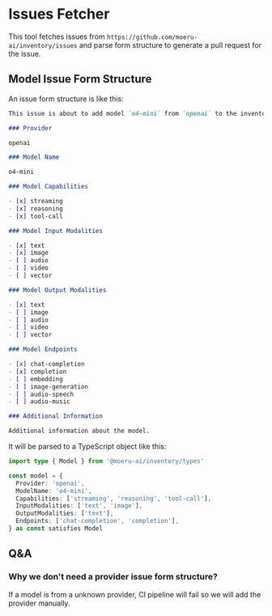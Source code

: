 # Issues Fetcher

This tool fetches issues from `https://github.com/moeru-ai/inventory/issues` and parse form structure to generate a pull request for the issue.

## Model Issue Form Structure

An issue form structure is like this:

```markdown
This issue is about to add model `o4-mini` from `openai` to the inventory.

### Provider

openai

### Model Name

o4-mini

### Model Capabilities

- [x] streaming
- [x] reasoning
- [x] tool-call

### Model Input Modalities

- [x] text
- [x] image
- [ ] audio
- [ ] video
- [ ] vector

### Model Output Modalities

- [x] text
- [ ] image
- [ ] audio
- [ ] video
- [ ] vector

### Model Endpoints

- [x] chat-completion
- [x] completion
- [ ] embedding
- [ ] image-generation
- [ ] audio-speech
- [ ] audio-music

### Additional Information

Additional information about the model.
```

It will be parsed to a TypeScript object like this:

```typescript
import type { Model } from '@moeru-ai/inventory/types'

const model = {
  Provider: 'openai',
  ModelName: 'o4-mini',
  Capabilities: ['streaming', 'reasoning', 'tool-call'],
  InputModalities: ['text', 'image'],
  OutputModalities: ['text'],
  Endpoints: ['chat-completion', 'completion'],
} as const satisfies Model
```

## Q&A

### Why we don't need a provider issue form structure?

If a model is from a unknown provider, CI pipeline will fail so we will add the provider manually.
